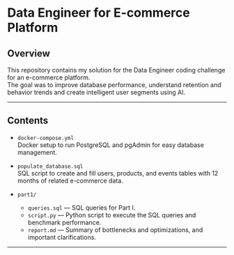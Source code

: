 # Data Engineer for E-commerce Platform

## Overview

This repository contains my solution for the Data Engineer coding challenge for an e-commerce platform.  
The goal was to improve database performance, understand retention and behavior trends and create intelligent user segments using AI.

---

## Contents

- `docker-compose.yml`  
  Docker setup to run PostgreSQL and pgAdmin for easy database management.

- `populate_database.sql`  
  SQL script to create and fill users, products, and events tables with 12 months of related e-commerce data.

- `part1/`  
  - `queries.sql` — SQL queries for Part I.  
  - `script.py` — Python script to execute the SQL queries and benchmark performance.  
  - `report.md` — Summary of bottlenecks and optimizations, and important clarifications.

---